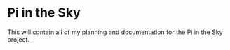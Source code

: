 # Pi in the Sky
This will contain all of my planning and documentation for the Pi in the Sky project.
